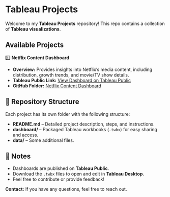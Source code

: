 # Tableau Projects  

Welcome to my **Tableau Projects** repository! This repo contains a collection of **Tableau visualizations**.  

## Available Projects  

1️⃣ **Netflix Content Dashboard**  
   - **Overview:** Provides insights into Netflix’s media content, including distribution, growth trends, and movie/TV show details.  
   - **Tableau Public Link:** [View Dashboard on Tableau Public](https://public.tableau.com/app/profile/adina.nabi/viz/Netflix_Dashboard_17388727636040/NetflixOverview)  
   - **GitHub Folder:** [Netflix Content Dashboard](./Netflix-Content-Dashboard/)  

## 📁 Repository Structure  

Each project has its own folder with the following structure:  
- **README.md** – Detailed project description, steps, and instructions.  
- **dashboard/** – Packaged Tableau workbooks (`.twbx`) for easy sharing and access.
- **data/** – Some additional files.  

## 📌 Notes  
- Dashboards are published on **Tableau Public**.  
- Download the `.twbx` files to open and edit in **Tableau Desktop**.  
- Feel free to contribute or provide feedback!  

**Contact:** If you have any questions, feel free to reach out.  
